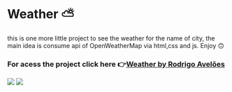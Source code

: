 # Weather ⛅
 this is one more little project to see the weather for the name of city, the main idea is consume api of OpenWeatherMap via html,css and js. Enjoy  🙃
 
 ### For acess the project click here 👉<a href="https://rodrigoaveloes.github.io/Weather----/">Weather by Rodrigo Avelões<a/>
 
 
<img src="https://i.imgur.com/GAXIUIY.png"/>


<img src="https://i.imgur.com/HmOZqcG.png"/>

